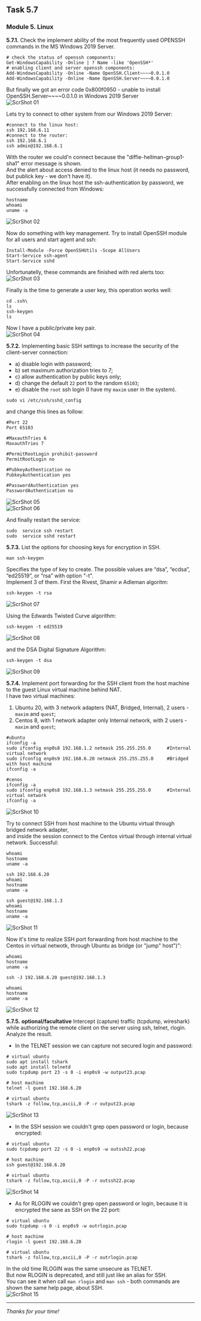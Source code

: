 ## Task 5.7
### Module 5. Linux

**5.7.1.** Check the implement ability of the most frequently used OPENSSH commands in the MS Windows 2019 Server.  
```
# check the status of openssh components:
Get-WindowsCapability -Online | ? Name -like 'OpenSSH*'
# enabling client and server openssh components:
Add-WindowsCapability -Online -Name OpenSSH.Client~~~~0.0.1.0
Add-WindowsCapability -Online -Name OpenSSH.Server~~~~0.0.1.0
```
But finally we got an error code 0x800f0950 - unable to install OpenSSH.Server~~~~0.0.1.0 in Windows 2019 Server   
![ScrShot 01](scr/01.png "ScrShot 01")  

Lets try to connect to other system from our Windows 2019 Server:  
```
#connect to the linux host:
ssh 192.168.6.11
#connect to the router:
ssh 192.168.6.1
ssh admin@192.168.6.1
```
With the router we could'n connect because the "diffie-hellman-group1-sha1" error message is shown.  
And the alert about access denied to the linux host (it needs no password, but publick key - we don't have it).  
After enabling on the linux host the ssh-authentication by password, we successfully connected from Windows:  
```
hostname
whoami
uname -a
```
![ScrShot 02](scr/02.png "ScrShot 02")  

Now do something with key management. Try to install OpenSSH module for all users and start agent and ssh:  
```
Install-Module -Force OpenSSHUtils -Scope AllUsers
Start-Service ssh-agent
Start-Service sshd
```
Unfortunatelly, these commands are finished with red alerts too:  
![ScrShot 03](scr/03.png "ScrShot 03")  

Finally is the time to generate a user key, this operation works well:  
```
cd .ssh\
ls
ssh-keygen
ls
```
Now I have a public/private key pair.  
![ScrShot 04](scr/04.png "ScrShot 04")  
 
**5.7.2.** Implementing basic SSH settings to increase the security of the client-server connection:  
- a) disable login with password;  
- b) set maximum authorization tries to 7;  
- c) allow authentication by public keys only;  
- d) change the default `22` port to the random `65103`;  
- e) disable the `root` ssh login (I have my `maxim` user in the system).  
```
sudo vi /etc/ssh/sshd_config
```
and change this lines as follow:
```
#Port 22
Port 65103

#MaxauthTries 6
MaxauthTries 7

#PermitRootLogin prohibit-password
PermitRootLogin no

#PubkeyAuthentication no
PubkeyAuthentication yes

#PasswordAuthentication yes
PasswordAuthentication no
```
![ScrShot 05](scr/05.png "ScrShot 05")  
![ScrShot 06](scr/06.png "ScrShot 06")  

And finally restart the service:  
```
sudo  service ssh restart
sudo  service sshd restart
```

**5.7.3.** List the options for choosing keys for encryption in SSH.  
```
man ssh-keygen
```
Specifies the type of key to create.  The possible values are “dsa”, “ecdsa”, “ed25519”, or “rsa” with option "-t".  
Implement 3 of them. First the  Rivest, Shamir и Adleman algoritm:  
```
ssh-keygen -t rsa
```
![ScrShot 07](scr/07.png "ScrShot 07")  

Using the Edwards Twisted Curve algorithm:  
```
ssh-keygen -t ed25519
```
![ScrShot 08](scr/08.png "ScrShot 08")  

and the DSA Digital Signature Algorithm:  
```
ssh-keygen -t dsa
```
![ScrShot 09](scr/09.png "ScrShot 09")  

**5.7.4.** Implement port forwarding for the SSH client from the host machine to the guest Linux virtual machine behind NAT.  
I have two virtual machines:  
1) Ubuntu 20, with 3 network adapters (NAT, Bridged, Internal), 2 users - `maxim` and `quest`;  
2) Centos 8, with 1 network adapter only Internal network, with 2 users - `maxim` and `quest`;  
```
#ubuntu
ifconfig -a
sudo ifconfig enp0s8 192.168.1.2 netmask 255.255.255.0      #Internal virtual network
sudo ifconfig enp0s9 192.168.6.20 netmask 255.255.255.0     #Bridged with host machine
ifconfig -a

#cenos
ifconfig -a
sudo ifconfig enp0s8 192.168.1.3 netmask 255.255.255.0      #Internal virtual network
ifconfig -a
```
![ScrShot 10](scr/10.png "ScrShot 10")  

Try to connect SSH from host machine to the Ubuntu virtual through bridged network adapter,  
and inside the session connect to the Centos virtual through internal virtual network. Successful:  
```
whoami
hostname
uname -a

ssh 192.168.6.20
whoami
hostname
uname -a

ssh guest@192.168.1.3
whoami
hostname
uname -a
```
![ScrShot 11](scr/11.png "ScrShot 11")  

Now it's time to realize SSH port forwarding from host machine to the Centos in virtual netwotk, through Ubuntu as bridge (or "jump" host")":  
```
whoami
hostname
uname -a

ssh -J 192.168.6.20 guest@192.168.1.3

whoami
hostname
uname -a
```
![ScrShot 12](scr/12.png "ScrShot 12")  

**5.7.5.** __optional/facultative__ Intercept (capture) traffic (tcpdump, wireshark)  
while authorizing the remote client on the server using ssh, telnet, rlogin. Analyze the result.  

- In the TELNET session we can capture not secured login and password:  
```
# virtual ubuntu
sudo apt install tshark
sudo apt install telnetd
sudo tcpdump port 23 -s 0 -i enp0s9 -w output23.pcap

# host machine
telnet -l guest 192.168.6.20

# virtual ubuntu
tshark -z follow,tcp,ascii,0 -P -r output23.pcap
```
![ScrShot 13](scr/13.png "ScrShot 13")  

- In the SSH session we couldn't grep open password or login, because encrypted:  
```
# virtual ubuntu
sudo tcpdump port 22 -s 0 -i enp0s9 -w outssh22.pcap

# host machine
ssh guest@192.168.6.20

# virtual ubuntu
tshark -z follow,tcp,ascii,0 -P -r outssh22.pcap
```
![ScrShot 14](scr/14.png "ScrShot 14")  

- As for RLOGIN we couldn't grep open password or login, because it is encrypted the sane as SSH on the 22 port:  
```
# virtual ubuntu
sudo tcpdump -s 0 -i enp0s9 -w outrlogin.pcap

# host machine
rlogin -l guest 192.168.6.20

# virtual ubuntu
tshark -z follow,tcp,ascii,0 -P -r outrlogin.pcap
```
In the old time RLOGIN was the same unsecure as TELNET.  
But now RLOGIN is deprecated, and still just like an alias for SSH.  
You can see it when call `man rlogin` and `man ssh` - both commands are shown the same help page, about SSH.  
![ScrShot 15](scr/15.png "ScrShot 15")  
___
 
_Thanks for your time!_  
 

